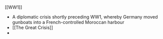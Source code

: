 [[WW1]]
- A diplomatic crisis shortly preceding WW1, whereby Germany moved gunboats into a French-controlled Moroccan harbour 
- [[The Great Crisis]]
-